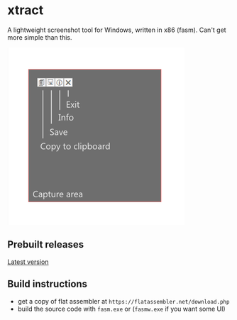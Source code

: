 # xtract

A lightweight screenshot tool for Windows, written in x86 (fasm). Can't get more simple than this.

![ui.png](ui.png)

## Prebuilt releases

[Latest version](https://github.com/lunarflint/xtract/releases/download/Latest/xtract-latest.zip)

## Build instructions

- get a copy of flat assembler at `https://flatassembler.net/download.php`
- build the source code with `fasm.exe` or (`fasmw.exe` if you want some UI)
